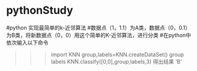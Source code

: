 # pythonStudy
#python 实现最简单的k-近邻算法
#数据点（1，1.1）为A类，数据点（0，0.1）为B类，将新数据点（0，0）用这个简单的K-近邻算法，进行分类
#在python中依次输入以下命令
>>>import KNN
>>>group,labels=KNN.createDataSet()
>>>group
>>>labels
>>>KNN.classify([0,0],group,labels,3)
得出结果 'B'
